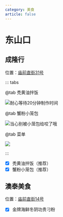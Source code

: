 ```yaml
---
category: 美食
article: false
---
```


# 东山口

## 成隆行

<i class="fa-solid fa-location-dot"></i> 位置：<a href="https://ditu.amap.com/place/B00141UOCG" target="_blank">庙前直街31号</a>

::: tabs

@tab 秃黄油拌饭

![耐心等待20分钟制作时间](https://img.sherry4869.com/blog/life/food/china/guangdong/guangzhou/yx/dsk/clx/img_2.jpg)

@tab 蟹粉小笼包

![当心别被小笼包给咬了哦](https://img.sherry4869.com/blog/life/food/china/guangdong/guangzhou/yx/dsk/clx/img_3.jpg)

@tab 菜单

![](https://img.sherry4869.com/blog/life/food/china/guangdong/guangzhou/yx/dsk/clx/img.jpg)

:::

- [x] 秃黄油拌饭（推荐）
- [x] 蟹粉小笼包（推荐）

## 澳泰美食

<i class="fa-solid fa-location-dot"></i> 位置：<a href="https://ditu.amap.com/place/B0FFGFKMHI" target="_blank">庙前直街14号</a>

- [x] 金牌海鲜冬阴功贵刁粉